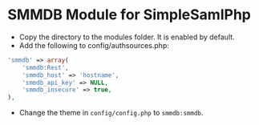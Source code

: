 # SMMDB Module for SimpleSamlPhp

* Copy the directory to the modules folder. It is enabled by default.
* Add the following to config/authsources.php:

```php
'smmdb' => array(
	'smmdb:Rest',
	'smmdb_host' => 'hostname',
	'smmdb_api_key' => NULL,
	'smmdb_insecure' => true,
),
```
* Change the theme in `config/config.php` to `smmdb:smmdb`.
